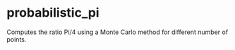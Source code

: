 # probabilistic_pi
Computes the ratio Pi/4 using a Monte Carlo method for different number of points.
